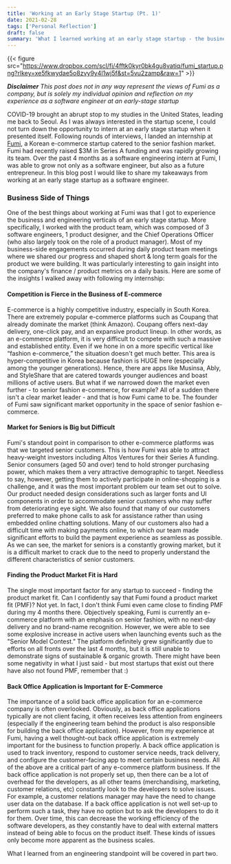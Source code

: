 ```yaml
---
title: 'Working at an Early Stage Startup (Pt. 1)'
date: 2021-02-28
tags: ['Personal Reflection']
draft: false
summary: 'What I learned working at an early stage startup - the business side'
---
```


{{< figure src="https://www.dropbox.com/scl/fi/4fftk0kyr0bk4gu8vatiq/fumi_startup.png?rlkey=xe5fkwydae5o8zvy9y4l1wj5f&st=5vu2zamp&raw=1" >}}

***Disclaimer***  *This post does not in any way represent the views of Fumi as a company, but is solely my individual opinion and reflection on my experience as a software engineer at an early-stage startup*

COVID-19 brought an abrupt stop to my studies in the United States, leading me back to Seoul. As I was always interested in the startup scene, I could not turn down the opportunity to intern at an early stage startup when it presented itself. Following rounds of interviews, I landed an internship at [Fumi](https://fumi.co.kr/main/home/home), a Korean e-commerce startup catered to the senior fashion market. Fumi had recently raised $3M in Series A funding and was rapidly growing its team. Over the past 4 months as a software engineering intern at Fumi, I was able to grow not only as a software engineer, but also as a future entrepreneur. In this blog post I would like to share my takeaways from working at an early stage startup as a software engineer.

### Business Side of Things

One of the best things about working at Fumi was that I got to experience the business and engineering verticals of an early stage startup. More specifically, I worked with the product team, which was composed of 3 software engineers, 1 product designer, and the Chief Operations Officer (who also largely took on the role of a product manager). Most of my business-side engagements occurred during daily product team meetings where we shared our progress and shaped short & long term goals for the product we were building. It was particularly interesting to gain insight into the company's finance / product metrics on a daily basis. Here are some of the insights I walked away with following my internship:

#### Competition is Fierce in the Business of E-commerce
E-commerce is a highly competitive industry, especially in South Korea. There are extremely popular e-commerce platforms such as Coupang that already dominate the market (think Amazon). Coupang offers next-day delivery, one-click pay, and an expansive product lineup. In other words, as an e-commerce platform, it is very difficult to compete with such a massive and established entity. Even if we hone in on a more specific vertical like “fashion e-commerce,” the situation doesn't get much better. This area is hyper-competitive in Korea because fashion is HUGE here (especially among the younger generations). Hence, there are apps like Musinsa, Ably, and StyleShare that are catered towards younger audiences and boast millions of active users. But what if we narrowed down the market even further - to senior fashion e-commerce, for example? All of a sudden there isn't a clear market leader - and that is how Fumi came to be. The founder of Fumi saw significant market opportunity in the space of senior fashion e-commerce.

#### Market for Seniors is Big but Difficult
Fumi's standout point in comparison to other e-commerce platforms was that we targeted senior customers. This is how Fumi was able to attract heavy-weight investors including Altos Ventures for their Series A funding. Senior consumers (aged 50 and over) tend to hold stronger purchasing power, which makes them a very attractive demographic to target. Needless to say, however, getting them to actively participate in online-shopping is a challenge, and it was the most important problem our team set out to solve. Our product needed design considerations such as larger fonts and UI components in order to accommodate senior customers who may suffer from deteriorating eye sight. We also found that many of our customers preferred to make phone calls to ask for assistance rather than using embedded online chatting solutions. Many of our customers also had a difficult time with making payments online, to which our team made significant efforts to build the payment experience as seamless as possible. As we can see, the market for seniors is a constantly growing market, but it is a difficult market to crack due to the need to properly understand the different characteristics of senior customers.

#### Finding the Product Market Fit is Hard
The single most important factor for any startup to succeed - finding the product market fit. Can I confidently say that Fumi found a product market fit (PMF)? Not yet. In fact, I don't think Fumi even came close to finding PMF during my 4 months there. Objectively speaking, Fumi is currently an e-commerce platform with an emphasis on senior fashion, with no next-day delivery and no brand-name recognition. However, we were able to see some explosive increase in active users when launching events such as the "Senior Model Contest.” The platform definitely grew significantly due to efforts on all fronts over the last 4 months, but it is still unable to demonstrate signs of sustainable & organic growth. There might have been some negativity in what I just said - but most startups that exist out there have also not found PMF, remember that :)

#### Back Office Application is Important for E-Commerce
The importance of a solid back office application for an e-commerce company is often overlooked. Obviously, as back office applications typically are not client facing, it often receives less attention from engineers (especially if the engineering team behind the product is also responsible for building the back office application). However, from my experience at Fumi, having a well thought-out back office application is extremely important for the business to function properly. A back office application is used to track inventory, respond to customer service needs, track delivery, and configure the customer-facing app to meet certain business needs. All of the above are a critical part of any e-commerce platform business. If the back office application is not properly set up, then there can be a lot of overhead for the developers, as all other teams (merchandising, marketing, customer relations, etc) constantly look to the developers to solve issues. For example, a customer relations manager may have the need to change user data on the database. If a back office application is not well set-up to perform such a task, they have no option but to ask the developers to do it for them. Over time, this can decrease the working efficiency of the software developers, as they constantly have to deal with external matters instead of being able to focus on the product itself. These kinds of issues only become more apparent as the business scales.

What I learned from an engineering standpoint will be covered in part two.
